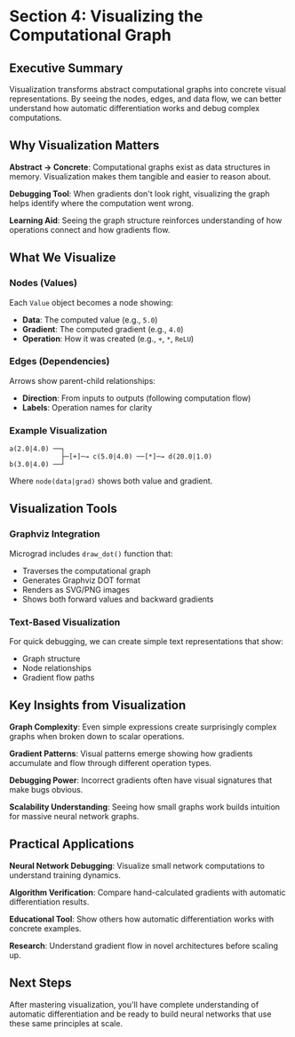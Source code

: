 # Section 4: Visualizing the Computational Graph

## Executive Summary

Visualization transforms abstract computational graphs into concrete visual representations. By seeing the nodes, edges, and data flow, we can better understand how automatic differentiation works and debug complex computations.

## Why Visualization Matters

**Abstract → Concrete**: Computational graphs exist as data structures in memory. Visualization makes them tangible and easier to reason about.

**Debugging Tool**: When gradients don't look right, visualizing the graph helps identify where the computation went wrong.

**Learning Aid**: Seeing the graph structure reinforces understanding of how operations connect and how gradients flow.

## What We Visualize

### Nodes (Values)
Each `Value` object becomes a node showing:
- **Data**: The computed value (e.g., `5.0`)
- **Gradient**: The computed gradient (e.g., `4.0`)
- **Operation**: How it was created (e.g., `+`, `*`, `ReLU`)

### Edges (Dependencies)
Arrows show parent-child relationships:
- **Direction**: From inputs to outputs (following computation flow)
- **Labels**: Operation names for clarity

### Example Visualization
```
a(2.0|4.0) ──┐
             ├─[+]─→ c(5.0|4.0) ──[*]─→ d(20.0|1.0)
b(3.0|4.0) ──┘
```

Where `node(data|grad)` shows both value and gradient.

## Visualization Tools

### Graphviz Integration
Micrograd includes `draw_dot()` function that:
- Traverses the computational graph
- Generates Graphviz DOT format
- Renders as SVG/PNG images
- Shows both forward values and backward gradients

### Text-Based Visualization
For quick debugging, we can create simple text representations that show:
- Graph structure
- Node relationships  
- Gradient flow paths

## Key Insights from Visualization

**Graph Complexity**: Even simple expressions create surprisingly complex graphs when broken down to scalar operations.

**Gradient Patterns**: Visual patterns emerge showing how gradients accumulate and flow through different operation types.

**Debugging Power**: Incorrect gradients often have visual signatures that make bugs obvious.

**Scalability Understanding**: Seeing how small graphs work builds intuition for massive neural network graphs.

## Practical Applications

**Neural Network Debugging**: Visualize small network computations to understand training dynamics.

**Algorithm Verification**: Compare hand-calculated gradients with automatic differentiation results.

**Educational Tool**: Show others how automatic differentiation works with concrete examples.

**Research**: Understand gradient flow in novel architectures before scaling up.

## Next Steps

After mastering visualization, you'll have complete understanding of automatic differentiation and be ready to build neural networks that use these same principles at scale.
